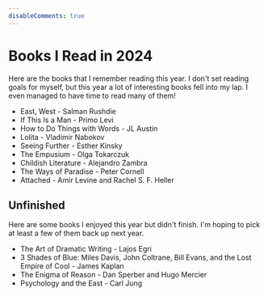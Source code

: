 ```yaml
---
disableComments: true
---
```


# Books I Read in 2024

Here are the books that I remember reading this year. I don't set reading goals for myself, but this year a lot of interesting books fell into my lap. I even managed to have time to read many of them! 

- East, West - Salman Rushdie
- If This Is a Man - Primo Levi
- How to Do Things with Words - JL Austin
- Lolita - Vladimir Nabokov
- Seeing Further - Esther Kinsky
- The Empusium - Olga Tokarczuk 
- Childish Literature - Alejandro Zambra 
- The Ways of Paradise - Peter Cornell 
- Attached - Amir Levine and Rachel S. F. Heller 


<!-- ### East, West - Salman Rushdie.

My partner Adrian bought this from a bin in Harvard Square. I found it delightful, and will be looking for more Salman Rushdie in the future. 

**If This Is a Man - Primo Levi.** Lent to me by my friend Raj. 

**How to do things with words - JL Austin.** Lent to me by my advisor David. Makes me want to read Judith Butler. 

**Lolita - Nabokov.** One of the best novels I've read so far, ever. 

**Seeing Further - Esther Kinsky.** Gift from my partner (first book from a Fitzcarraldo Editions subscription). 

**The Empusium - Olga Tokarczuk.** 

**Childish Literature - Alejandro Zambra.**

**The Ways of Paradise - Peter Cornell.**

**Attached - Amir Levine and Rachel S. F. Heller.**  -->

## Unfinished  
Here are some books I enjoyed this year but didn't finish. I'm hoping to pick at least a few of them back up next year. 

- The Art of Dramatic Writing - Lajos Egri
- 3 Shades of Blue: Miles Davis, John Coltrane, Bill Evans, and the Lost Empire of Cool - James Kaplan
- The Enigma of Reason - Dan Sperber and Hugo Mercier
- Psychology and the East - Carl Jung 
